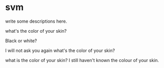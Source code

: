 # svm
write some descriptions here.

what's the color of your skin?

Black or white?

I will not ask you again
what's the color of your skin?

what is the color of your skin?
I still haven't known the colour of your skin.
